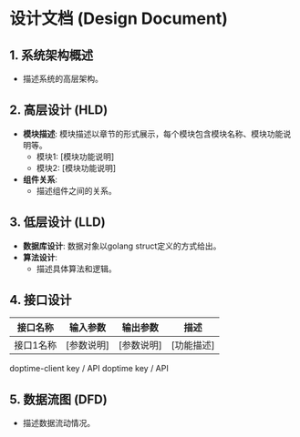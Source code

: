 # 设计文档 (Design Document)

## 1. 系统架构概述
- 描述系统的高层架构。

## 2. 高层设计 (HLD)
- **模块描述**:
  模块描述以章节的形式展示，每个模块包含模块名称、模块功能说明等。
  - 模块1: [模块功能说明]
  - 模块2: [模块功能说明]
- **组件关系**: 
  - 描述组件之间的关系。

## 3. 低层设计 (LLD)
- **数据库设计**:
  数据对象以golang struct定义的方式给出。
- **算法设计**:
  - 描述具体算法和逻辑。


## 4. 接口设计
| 接口名称   | 输入参数 | 输出参数 | 描述 |
|------------|----------|----------|------|
| 接口1名称  | [参数说明] | [参数说明] | [功能描述] |

doptime-client key / API
doptime key / API

## 5. 数据流图 (DFD)
- 描述数据流动情况。